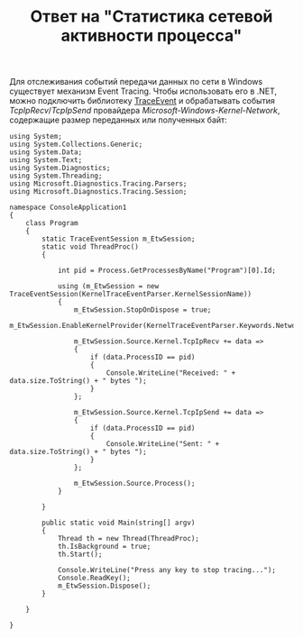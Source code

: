 ﻿---
title: "Ответ на \"Статистика сетевой активности процесса\""
se.owner.user_id: 240512
se.owner.display_name: "MSDN.WhiteKnight"
se.owner.link: "https://ru.stackoverflow.com/users/240512/msdn-whiteknight"
se.answer_id: 818022
se.question_id: 473187
se.post_type: answer
se.is_accepted: False
---
<p>Для отслеживания событий передачи данных по сети в Windows существует механизм Event Tracing. Чтобы использовать его в .NET, можно подключить библиотеку <a href="https://www.nuget.org/packages/Microsoft.Diagnostics.Tracing.TraceEvent/" rel="nofollow noreferrer">TraceEvent</a> и обрабатывать события <em>TcpIpRecv</em>/<em>TcpIpSend</em> провайдера <em>Microsoft-Windows-Kernel-Network</em>, содержащие размер переданных или полученных байт:</p>

<pre><code>using System;
using System.Collections.Generic;
using System.Data;
using System.Text;
using System.Diagnostics;
using System.Threading;
using Microsoft.Diagnostics.Tracing.Parsers;
using Microsoft.Diagnostics.Tracing.Session;

namespace ConsoleApplication1
{
    class Program
    {
        static TraceEventSession m_EtwSession;
        static void ThreadProc()
        {                       

            int pid = Process.GetProcessesByName("Program")[0].Id;            

            using (m_EtwSession = new TraceEventSession(KernelTraceEventParser.KernelSessionName))
            {
                m_EtwSession.StopOnDispose = true;
                m_EtwSession.EnableKernelProvider(KernelTraceEventParser.Keywords.NetworkTCPIP);

                m_EtwSession.Source.Kernel.TcpIpRecv += data =&gt;
                {
                    if (data.ProcessID == pid)
                    {
                        Console.WriteLine("Received: " + data.size.ToString() + " bytes ");
                    }      
                };

                m_EtwSession.Source.Kernel.TcpIpSend += data =&gt;
                {
                    if (data.ProcessID == pid)
                    {
                        Console.WriteLine("Sent: " + data.size.ToString() + " bytes ");
                    }                    
                };

                m_EtwSession.Source.Process();                   
            }

        }

        public static void Main(string[] argv)
        {
            Thread th = new Thread(ThreadProc);
            th.IsBackground = true;
            th.Start();

            Console.WriteLine("Press any key to stop tracing...");
            Console.ReadKey();
            m_EtwSession.Dispose();            
        }        

    }

}
</code></pre>
